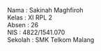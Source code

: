Nama : Sakinah Maghfiroh <br>
Kelas : XI RPL 2 <br>
Absen : 26 <br>
NIS : 4822/1541.070 <br>
Sekolah  : SMK Telkom Malang
